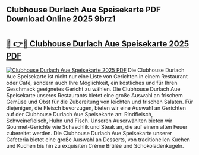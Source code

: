 ## Clubhouse Durlach Aue Speisekarte PDF Download Online 2025 9brz1

# <h2><a href="http://gcdo4it.nevu.top/?p=Clubhouse+Durlach+Aue+Speisekarte">🔗 👉🔴 Clubhouse Durlach Aue Speisekarte 2025 PDF</a></h2>

[![Clubhouse Durlach Aue Speisekarte 2025 PDF](https://i.imgur.com/dBaPXMq.png)](http://gcdo4it.nevu.top/?p=Clubhouse+Durlach+Aue+Speisekarte)
Die Clubhouse Durlach Aue Speisekarte ist nicht nur eine Liste von Gerichten in einem Restaurant oder Café, sondern auch Ihre Möglichkeit, ein köstliches und für Ihren Geschmack geeignetes Gericht zu wählen. Die Clubhouse Durlach Aue Speisekarte unseres Restaurants bietet eine große Auswahl an frischem Gemüse und Obst für die Zubereitung von leichten und frischen Salaten. Für diejenigen, die Fleisch bevorzugen, bieten wir eine Auswahl an Gerichten auf der Clubhouse Durlach Aue Speisekarte an: Rindfleisch, Schweinefleisch, Huhn und Fisch. Unseren Auserwählten bieten wir Gourmet-Gerichte wie Schaschlik und Steak an, die auf einem alten Feuer zubereitet werden. Die Clubhouse Durlach Aue Speisekarte unserer Cafeteria bietet eine große Auswahl an Desserts, von traditionellen Kuchen und Kuchen bis hin zu exquisiten Crème Brûlée und Schokoladenkugeln.
